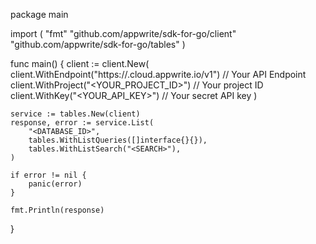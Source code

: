 package main

import (
    "fmt"
    "github.com/appwrite/sdk-for-go/client"
    "github.com/appwrite/sdk-for-go/tables"
)

func main() {
    client := client.New(
        client.WithEndpoint("https://<REGION>.cloud.appwrite.io/v1") // Your API Endpoint
        client.WithProject("<YOUR_PROJECT_ID>") // Your project ID
        client.WithKey("<YOUR_API_KEY>") // Your secret API key
    )

    service := tables.New(client)
    response, error := service.List(
        "<DATABASE_ID>",
        tables.WithListQueries([]interface{}{}),
        tables.WithListSearch("<SEARCH>"),
    )

    if error != nil {
        panic(error)
    }

    fmt.Println(response)
}
